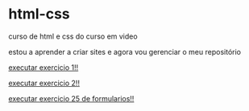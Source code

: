 # html-css
 curso de html e css do curso em video

estou a aprender a criar sites e agora vou gerenciar o meu repositório

<a href="https://ricardocn99.github.io/html-css/exercicios/ex.001/"> executar exercicio 1!! <a>


<a href="https://ricardocn99.github.io/html-css/exercicios/ex.002/"> executar exercicio 2!!<a>

<a href="https://ricardocn99.github.io/html-css/exercicios/ex.025/"> executar exercicio 25 de formularios!! </a>
